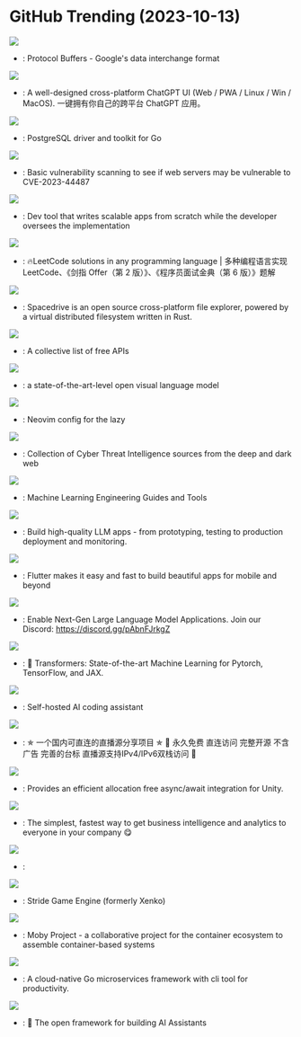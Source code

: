 # GitHub Trending (2023-10-13)

![](https://img.shields.io/badge/C%2B%2B-New%2051-green?style=flat-square&logo=appveyor)
- [](https://github.comundefined): Protocol Buffers - Google's data interchange format

![](https://img.shields.io/badge/TypeScript-New%20201-green?style=flat-square&logo=appveyor)
- [](https://github.comundefined): A well-designed cross-platform ChatGPT UI (Web / PWA / Linux / Win / MacOS). 一键拥有你自己的跨平台 ChatGPT 应用。

![](https://img.shields.io/badge/Go-New%2029-green?style=flat-square&logo=appveyor)
- [](https://github.comundefined): PostgreSQL driver and toolkit for Go

![](https://img.shields.io/badge/Python-New%2020-green?style=flat-square&logo=appveyor)
- [](https://github.comundefined): Basic vulnerability scanning to see if web servers may be vulnerable to CVE-2023-44487

![](https://img.shields.io/badge/Python-New%201-green?style=flat-square&logo=appveyor)
- [](https://github.comundefined): Dev tool that writes scalable apps from scratch while the developer oversees the implementation

![](https://img.shields.io/badge/Java-New%20197-green?style=flat-square&logo=appveyor)
- [](https://github.comundefined): 🔥LeetCode solutions in any programming language | 多种编程语言实现 LeetCode、《剑指 Offer（第 2 版）》、《程序员面试金典（第 6 版）》题解

![](https://img.shields.io/badge/TypeScript-New%20516-green?style=flat-square&logo=appveyor)
- [](https://github.comundefined): Spacedrive is an open source cross-platform file explorer, powered by a virtual distributed filesystem written in Rust.

![](https://img.shields.io/badge/Python-New%20303-green?style=flat-square&logo=appveyor)
- [](https://github.comundefined): A collective list of free APIs

![](https://img.shields.io/badge/Python-New%2071-green?style=flat-square&logo=appveyor)
- [](https://github.comundefined): a state-of-the-art-level open visual language model

![](https://img.shields.io/badge/Lua-New%2053-green?style=flat-square&logo=appveyor)
- [](https://github.comundefined): Neovim config for the lazy

![](https://img.shields.io/badge/none-New%2054-green?style=flat-square&logo=appveyor)
- [](https://github.comundefined): Collection of Cyber Threat Intelligence sources from the deep and dark web

![](https://img.shields.io/badge/Python-New%2050-green?style=flat-square&logo=appveyor)
- [](https://github.comundefined): Machine Learning Engineering Guides and Tools

![](https://img.shields.io/badge/Python-New%20696-green?style=flat-square&logo=appveyor)
- [](https://github.comundefined): Build high-quality LLM apps - from prototyping, testing to production deployment and monitoring.

![](https://img.shields.io/badge/Dart-New%2049-green?style=flat-square&logo=appveyor)
- [](https://github.comundefined): Flutter makes it easy and fast to build beautiful apps for mobile and beyond

![](https://img.shields.io/badge/Jupyter%20Notebook-New%20680-green?style=flat-square&logo=appveyor)
- [](https://github.comundefined): Enable Next-Gen Large Language Model Applications. Join our Discord: https://discord.gg/pAbnFJrkgZ

![](https://img.shields.io/badge/Python-New%2071-green?style=flat-square&logo=appveyor)
- [](https://github.comundefined): 🤗 Transformers: State-of-the-art Machine Learning for Pytorch, TensorFlow, and JAX.

![](https://img.shields.io/badge/TypeScript-New%2064-green?style=flat-square&logo=appveyor)
- [](https://github.comundefined): Self-hosted AI coding assistant

![](https://img.shields.io/badge/JavaScript-New%20329-green?style=flat-square&logo=appveyor)
- [](https://github.comundefined): ✯ 一个国内可直连的直播源分享项目 ✯ 🔕 永久免费 直连访问 完整开源 不含广告 完善的台标 直播源支持IPv4/IPv6双栈访问 🔕

![](https://img.shields.io/badge/C%23-New%205-green?style=flat-square&logo=appveyor)
- [](https://github.comundefined): Provides an efficient allocation free async/await integration for Unity.

![](https://img.shields.io/badge/Clojure-New%2023-green?style=flat-square&logo=appveyor)
- [](https://github.comundefined): The simplest, fastest way to get business intelligence and analytics to everyone in your company 😋

![](https://img.shields.io/badge/Jupyter%20Notebook-New%20102-green?style=flat-square&logo=appveyor)
- [](https://github.comundefined): 

![](https://img.shields.io/badge/C%23-New%2019-green?style=flat-square&logo=appveyor)
- [](https://github.comundefined): Stride Game Engine (formerly Xenko)

![](https://img.shields.io/badge/Go-New%207-green?style=flat-square&logo=appveyor)
- [](https://github.comundefined): Moby Project - a collaborative project for the container ecosystem to assemble container-based systems

![](https://img.shields.io/badge/Go-New%2092-green?style=flat-square&logo=appveyor)
- [](https://github.comundefined): A cloud-native Go microservices framework with cli tool for productivity.

![](https://img.shields.io/badge/JavaScript-New%2020-green?style=flat-square&logo=appveyor)
- [](https://github.comundefined): 🥷 The open framework for building AI Assistants

